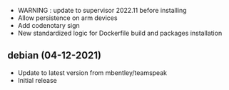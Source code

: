 - WARNING : update to supervisor 2022.11 before installing
- Allow persistence on arm devices
- Add codenotary sign
- New standardized logic for Dockerfile build and packages installation

## debian (04-12-2021)

- Update to latest version from mbentley/teamspeak
- Initial release
